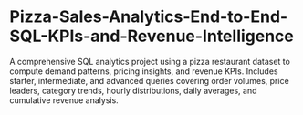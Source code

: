 # Pizza-Sales-Analytics-End-to-End-SQL-KPIs-and-Revenue-Intelligence
A comprehensive SQL analytics project using a pizza restaurant dataset to compute demand patterns, pricing insights, and revenue KPIs. Includes starter, intermediate, and advanced queries covering order volumes, price leaders, category trends, hourly distributions, daily averages, and cumulative revenue analysis.
